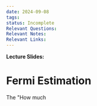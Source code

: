 ```yaml
---
date: 2024-09-08
tags: 
status: Incomplete
Relevant Questions: 
Relevant Notes: 
Relevant Links:
---
```

**Lecture Slides:**

# Fermi Estimation
The "How much 